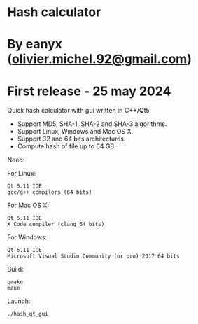 # Hash calculator

# By eanyx (olivier.michel.92@gmail.com)

# First release - 25 may 2024

Quick hash calculator with gui written in C++/Qt5

- Support MD5, SHA-1, SHA-2 and SHA-3 algorithms.
- Support Linux, Windows and Mac OS X.
- Support 32 and 64 bits architectures.
- Compute hash of file up to 64 GB.

Need:

For Linux:
	
	Qt 5.11 IDE
	gcc/g++ compilers (64 bits)

For Mac OS X:
	
	Qt 5.11 IDE
	X Code compiler (clang 64 bits)

For Windows:
	
	Qt 5.11 IDE
	Microsoft Visual Studio Community (or pro) 2017 64 bits

Build:

	qmake
	make

Launch:

	./hash_qt_gui

